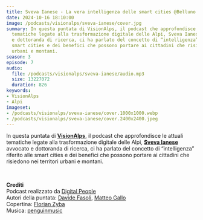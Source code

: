 ```yaml
---
title: Sveva Ianese - La vera intelligenza delle smart cities @Belluno
date: 2024-10-16 18:10:00
image: /podcasts/visionalps/sveva-ianese/cover.jpg
summary: In questa puntata di VisionAlps, il podcast che approfondisce le attuali
  tematiche legate alla trasformazione digitale delle Alpi, Sveva Ianese avvocato
  e dottoranda di ricerca, ci ha parlato del concetto di “intelligenza” riferito alle
  smart cities e dei benefici che possono portare ai cittadini che risiedono nei territori
  urbani e montani.
season: 3
episode: 7
audio:
  file: /podcasts/visionalps/sveva-ianese/audio.mp3
  size: 13227072
  duration: 826
keywords:
- VisionAlps
- Alpi
imageset:
- /podcasts/visionalps/sveva-ianese/cover.1000x1000.webp
- /podcasts/visionalps/sveva-ianese/cover.2400x2400.jpeg
---
```


In questa puntata di [**VisionAlps**](https://www.visionalps.com/), il podcast che approfondisce le attuali tematiche legate alla trasformazione digitale delle Alpi, [**Sveva Ianese**](https://www.linkedin.com/in/sveva-ianese?utm_source=share&utm_campaign=share_via&utm_content=profile&utm_medium=ios_app) avvocato e dottoranda di ricerca, ci ha parlato del concetto di “intelligenza” riferito alle smart cities e dei benefici che possono portare ai cittadini che risiedono nei territori urbani e montani.

<br>

**Crediti**<br>
Podcast realizzato da [Digital People](https://w3id.org/digitalpeople)<br>
Autori della puntata: [Davide Fasoli](https://www.linkedin.com/in/davide-fasoli-2b3246179/), [Matteo Gallo](https://www.linkedin.com/in/matteo-gallo-4a5ab31a8/)<br>
Copertina: [Florian Zyba](https://www.linkedin.com/in/florian-zyba/)<br>
Musica: [penguinmusic](https://pixabay.com/users/penguinmusic-24940186/)